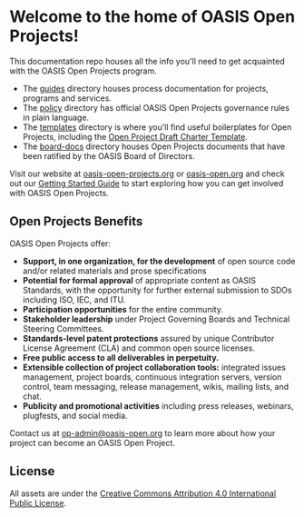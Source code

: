 # Welcome to the home of OASIS Open Projects!

This documentation repo houses all the info you'll need to get acquainted with the OASIS Open Projects program. 

* The [guides][guides] directory houses process documentation for projects, programs and services. 
* The [policy][policy] directory has official OASIS Open Projects governance rules in plain language.
* The [templates][templates] directory is where you'll find useful boilerplates for Open Projects, including the [Open Project Draft Charter Template][charter].
* The [board-docs][boarddocs] directory houses Open Projects documents that have been ratified by the OASIS Board of Directors.

Visit our website at [oasis-open-projects.org](https://oasis-open-projects.org) or [oasis-open.org](https://oasis-open.org) and check out our [Getting Started Guide][gsg] to start exploring how you can get involved with OASIS Open Projects. 


## Open Projects Benefits

OASIS Open Projects offer: 

* **Support, in one organization, for the development** of open source code and/or related materials and prose specifications 
* **Potential for formal approval** of appropriate content as OASIS Standards, with the opportunity for further external submission to SDOs including ISO, IEC, and ITU. 
* **Participation opportunities** for the entire community.
* **Stakeholder leadership** under Project Governing Boards and Technical Steering Committees.
* **Standards-level patent protections** assured by unique Contributor License Agreement (CLA) and common open source licenses. 
* **Free public access to all deliverables in perpetuity.**
* **Extensible collection of project collaboration tools:** integrated issues management, project boards, continuous integration servers, version control, team messaging, release management, wikis, mailing lists, and chat.
* **Publicity and promotional activities** including press releases, webinars, plugfests, and social media. 

Contact us at [op-admin@oasis-open.org][email] to learn more about how your project can become an OASIS Open Project. 

[guides]: ./guides
[gsg]: ./guides/getting-started-guide.md
[policy]: ./policy
[templates]: ./templates
[charter]: ./templates/open-project-draft-charter.md
[boarddocs]: ./board-docs
[docmap]: ./open-projects-master-doc-list.md
[email]: mailto:op-admin@oasis-open.org

## License

All assets are under the [Creative Commons Attribution 4.0 International Public License](https://creativecommons.org/licenses/by/4.0/legalcode).
